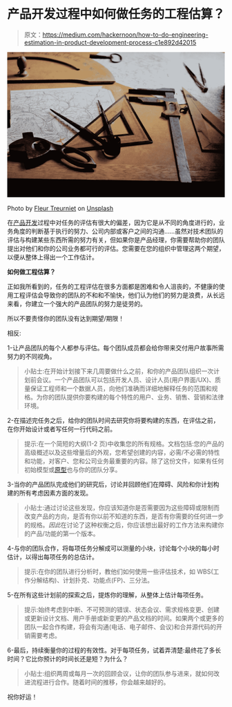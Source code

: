 # 产品开发过程中如何做任务的工程估算？

> 原文：<https://medium.com/hackernoon/how-to-do-engineering-estimation-in-product-development-process-c1e892d42015>

![](img/f8e29feff37d2d208411e91fe5e51b97.png)

Photo by [Fleur Treurniet](https://unsplash.com/photos/dQf7RZhMOJU?utm_source=unsplash&utm_medium=referral&utm_content=creditCopyText) on [Unsplash](https://unsplash.com/search/photos/analysis?utm_source=unsplash&utm_medium=referral&utm_content=creditCopyText)

在[产品开发](https://hackernoon.com/tagged/product-development)过程中对任务的评估有很大的偏差，因为它是从不同的角度进行的，业务角度的判断基于执行的努力、公司内部或客户之间的沟通……虽然对技术团队的评估与构建某些东西所需的努力有关，但如果你是产品经理，你需要帮助你的团队提出对他们和你的公司业务都可行的评估。您需要在您的组织中管理这两个期望，以便从整体上得出一个工作估计。

**如何做工程估算？**

正如我所看到的，任务的工程评估在很多方面都是困难和令人沮丧的，不健康的使用工程评估会导致你的团队的不和和不愉快，他们认为他们的努力是浪费，从长远来看，你建立一个强大的产品团队的努力是徒劳的。

所以不要责怪你的团队没有达到期望/期限！

相反:

1-让产品团队的每个人都参与评估。每个团队成员都会给你带来交付用户故事所需努力的不同视角。

> 小贴士:在开始计划接下来几周要做什么之前，和你的产品团队组织一次计划前会议。一个产品团队可以包括开发人员、设计人员(用户界面/UX)、质量保证工程师和一个数据人员，向他们准确而详细地解释任务的范围和规格。为你的团队提供你要构建的每个特性的用户、业务、销售、营销和法律环境。

2-在描述完任务之后，给你的团队时间去研究你将要构建的东西，在评估之前，在你开始设计或者写任何一行代码之前。

> 提示:在一个简短的大纲(1-2 页)中收集您的所有规格。文档包括:您的产品的高级概述以及这些增量后的外观，您希望创建的内容，必需/不必需的特性和功能，对客户、您和公司业务最重要的内容。除了这份文件，如果有任何初始模型或[原型](https://hackernoon.com/tagged/prototype)也与你的团队分享。

3-当你的产品团队完成他们的研究后，讨论并回顾他们在障碍、风险和你计划构建的所有考虑因素方面的发现。

> 小贴士:通过讨论这些发现，你应该知道你是否需要因为这些障碍或限制而改变产品的方向，是否有你以前不知道的东西，是否有你需要的任何进一步的规格。*因此*在讨论了这种权衡之后，你应该想出最好的工作方法来构建你的产品/功能的第一个版本。

4-与你的团队合作，将每项任务分解成可以测量的小块，讨论每个小块的每小时估计，以得出每项任务的总估计。

> 提示:在你的团队进行分析时，教他们如何使用一些评估技术，如 WBS(工作分解结构)、计划扑克、功能点(FP)、三分法。

5-在所有这些计划前的探索之后，提炼你的理解，从整体上估计每项任务。

> 提示:始终考虑到中断、不可预测的错误、状态会议、需求规格变更、创建或更新设计文档、用户手册或新变更的产品文档的时间。如果两个或更多的团队一起合作构建，将会有沟通(电话、电子邮件、会议)和合并源代码的开销需要考虑。

6-最后，持续衡量你的过程的有效性。对于每项任务，试着弄清楚:最终花了多长时间？它比你预计的时间长还是短？为什么？

> 小贴士:组织两周或每月一次的回顾会议，让你的团队参与进来，就如何改进流程进行合作。随着时间的推移，你会越来越好的。

祝你好运！